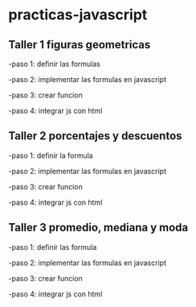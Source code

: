 # practicas-javascript

## Taller 1 figuras geometricas 



-paso 1: definir las formulas

-paso 2: implementar las formulas en javascript 

-paso 3: crear funcion

-paso 4: integrar js con html


## Taller 2 porcentajes y descuentos


-paso 1: definir la formula

-paso 2: implementar las formulas en javascript 

-paso 3: crear funcion

-paso 4: integrar js con html



## Taller 3 promedio, mediana y moda


-paso 1: definir las formula

-paso 2: implementar las formulas en javascript 

-paso 3: crear funcion

-paso 4: integrar js con html

